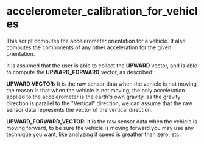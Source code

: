 # accelerometer_calibration_for_vehicles

This script computes the accelerometer orientation for a vehicle.
It also computes the components of any other acceleration for the given orientation.

It is assumed that the user is able to collect the **UPWARD** vector, and is able to compute the **UPWARD_FORWARD** vector, as described:

**UPWARD VECTOR:** It is the raw sensor data when the vehicle is not moving, the reason is that when the vehicle is not moving, the only acceleration applied to the accelerometer is the earth's own gravity, as the gravity direction is parallel to the "Vertical" direction, we can assume that the raw sensor data represents the vector of the vertical direction.

**UPWARD_FORWARD_VECTOR:** it is the raw sensor data when the vehicle is moving forward, to be sure the vehicle is moving forward you may use any technique you want, like analyzing if speed is greather than zero, etc.
